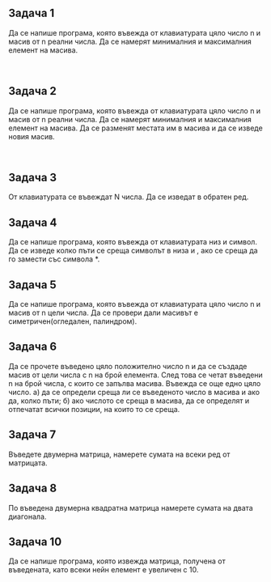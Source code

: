 <h2>Задача 1</h2>
<p>Да се напише програма, която въвежда от клавиатурата цяло число n и масив от n реални числа. Да се намерят минималния и максималния елемент на масива.</p></br>

<h2>Задача 2</h2>
<p>Да се напише програма, която въвежда от клавиатурата цяло число n и масив от n реални числа. Да се намерят минималния и максималния елемент на масива. 
Да се разменят местата им в масива и да се изведе новия масив.</p></br>

## Задача 3
От клавиатурата се въвеждат N числа. Да се изведат в обратен ред.

## Задача 4
Да се напише програма, която въвежда от клавиатурата низ и символ. Да се изведе колко пъти се среща символът в низа и , ако се среща да го замести със символа *.

## Задача 5
Да се напише програма, която въвежда от клавиатурата цяло число n и масив от n цели числа. Да се провери дали масивът е симетричен(огледален, палиндром).

## Задача 6
Да се прочете въведено цяло положително число n и да се създаде масив от цели числа с n на брой елемента. След това се четат въведени n на брой числа, с които се запълва масива. Въвежда се още едно цяло число. а) да се определи среща ли се въведеното число в масива и ако да, колко пъти; б) ако числото се среща в масива, да се определят и отпечатат всички позиции, на които то се среща.

## Задача 7
Въведете двумерна матрица, намерете сумата на всеки ред от матрицата.


## Задача 8
По въведена двумерна квадратна матрица намерете сумата на двата диагонала.

## Задача 10
Да се напише програма, която извежда матрица, получена от въведената, като всеки нейн елемент е увеличен с 10.
